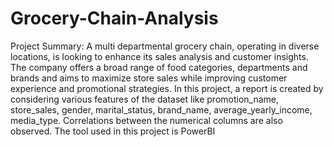 # Grocery-Chain-Analysis
Project Summary:
A multi departmental grocery chain, operating in diverse locations, is looking to enhance its sales analysis and customer insights.
The company offers a broad range of food categories, departments and brands and aims to maximize store sales while improving customer experience and promotional strategies.
In this project, a report is created by considering various features of the dataset like promotion_name, store_sales, gender, marital_status, brand_name,
average_yearly_income, media_type. Correlations between the numerical columns are also observed.
The tool used in this project is PowerBI


